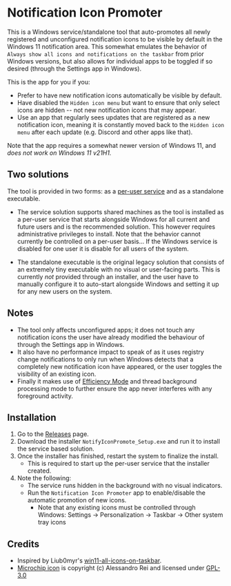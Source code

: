 # Notification Icon Promoter

This is a Windows service/standalone tool that auto-promotes all newly registered and unconfigured notification icons to be visible by default in the Windows 11 notification area. This somewhat emulates the behavior of `Always show all icons and notifications on the taskbar` from prior Windows versions, but also allows for individual apps to be toggled if so desired (through the Settings app in Windows).

This is the app for you if you:

* Prefer to have new notification icons automatically be visible by default.
* Have disabled the `Hidden icon menu` but want to ensure that only select icons are hidden -- not new notification icons that may appear.
* Use an app that regularly sees updates that are registered as a new notification icon, meaning it is constantly moved back to the `Hidden icon menu` after each update (e.g. Discord and other apps like that).

Note that the app requires a somewhat newer version of Windows 11, and *does not work on Windows 11 v21H1.*

## Two solutions

The tool is provided in two forms: as a [per-user service](https://learn.microsoft.com/en-us/windows/application-management/per-user-services-in-windows) and as a standalone executable.

* The service solution supports shared machines as the tool is installed as a per-user service that starts alongside Windows for all current and future users and is the recommended solution. This however requires administrative privileges to install. Note that the behavior cannot currently be controlled on a per-user basis... If the Windows service is disabled for one user it is disable for all users of the system.

* The standalone executable is the original legacy solution that consists of an extremely tiny executable with no visual or user-facing parts. This is currently *not* provided through an installer, and the user have to manually configure it to auto-start alongside Windows and setting it up for any new users on the system.

## Notes

* The tool only affects unconfigured apps; it does not touch any notification icons the user have already modified the behaviour of through the Settings app in Windows.
* It also have no performance impact to speak of as it uses registry change notifications to only run when Windows detects that a completely new notification icon have appeared, or the user toggles the visibility of an existing icon.
* Finally it makes use of [Efficiency Mode](https://devblogs.microsoft.com/performance-diagnostics/reduce-process-interference-with-task-manager-efficiency-mode/) and thread background processing mode to further ensure the app never interferes with any foreground activity.

## Installation

1. Go to the [Releases](https://github.com/Aemony/NotifyIconPromote/releases/latest) page.
2. Download the installer `NotifyIconPromote_Setup.exe` and run it to install the service based solution.
3. Once the installer has finished, restart the system to finalize the install.
   * This is required to start up the per-user service that the installer created.
4. Note the following:
   * The service runs hidden in the background with no visual indicators.
   * Run the `Notification Icon Promoter` app to enable/disable the automatic promotion of new icons.
     * Note that any existing icons must be controlled through Windows:
         Settings -> Personalization -> Taskbar -> Other system tray icons

## Credits

* Inspired by Liub0myr's [win11-all-icons-on-taskbar](https://github.com/Liub0myr/win11-all-icons-on-taskbar).
* [Microchip icon](https://www.iconfinder.com/icons/6380/chip_memory_microchip_processor_ram_icon) is copyright (c) Alessandro Rei and licensed under [GPL-3.0](https://www.gnu.org/licenses/gpl-3.0.html)
